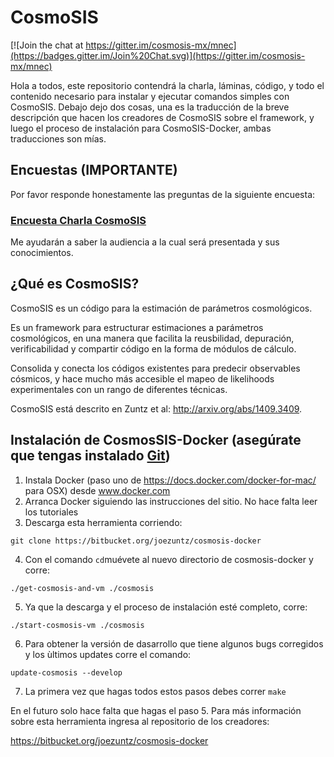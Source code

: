 # CosmoSIS

[![Join the chat at https://gitter.im/cosmosis-mx/mnec](https://badges.gitter.im/Join%20Chat.svg)](https://gitter.im/cosmosis-mx/mnec)

Hola a todos, este repositorio contendrá la charla, láminas, código, y todo el contenido necesario para instalar y ejecutar comandos simples con CosmoSIS. Debajo dejo dos cosas, una es la traducción de la breve descripción que hacen los creadores de CosmoSIS sobre el framework, y luego el proceso de instalación para CosmoSIS-Docker, ambas traducciones son mías.

## Encuestas (IMPORTANTE)

Por favor responde honestamente las preguntas de la siguiente encuesta:

### [Encuesta Charla CosmoSIS](https://www.surveymonkey.com/r/DXNYVGQ)

Me ayudarán a saber la audiencia a la cual será presentada y sus conocimientos.

## ¿Qué es CosmoSIS?

CosmoSIS es un código para la estimación de parámetros cosmológicos.

Es un framework para estructurar estimaciones a parámetros cosmológicos, en una 
manera que facilita la reusbilidad, depuración, verificabilidad y compartir código 
en la forma de módulos de cálculo. 

Consolida y conecta los códigos existentes para predecir observables cósmicos, y hace 
mucho más accesible el mapeo de likelihoods experimentales con un rango de diferentes técnicas.

CosmoSIS está descrito en Zuntz et al: http://arxiv.org/abs/1409.3409.

## Instalación de CosmosSIS-Docker (asegúrate que tengas instalado [Git](https://git-scm.com/))

1. Instala Docker (paso uno de https://docs.docker.com/docker-for-mac/ para OSX) desde 
www.docker.com
2. Arranca Docker siguiendo las instrucciones del sitio. No hace falta leer los tutoriales
3. Descarga esta herramienta corriendo:

```
git clone https://bitbucket.org/joezuntz/cosmosis-docker
```
4. Con el comando `cd`muévete al nuevo directorio de cosmosis-docker y corre:

```
./get-cosmosis-and-vm ./cosmosis
```

5. Ya que la descarga y el proceso de instalación esté completo, corre:  

```
./start-cosmosis-vm ./cosmosis
```

6. Para obtener la versión de dasarrollo que tiene algunos bugs corregidos y los ùltimos updates corre el comando:
```
update-cosmosis --develop
```
7. La primera vez que hagas todos estos pasos debes correr `make`

En el futuro solo hace falta que hagas el paso 5. Para más información sobre esta herramienta 
ingresa al repositorio de los creadores:

https://bitbucket.org/joezuntz/cosmosis-docker
